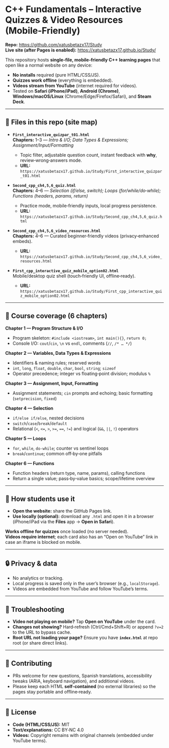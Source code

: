 # C++ Fundamentals – Interactive Quizzes & Video Resources (Mobile‑Friendly)

**Repo:** https://github.com/xatusbetazx17/Study  
**Live site (after Pages is enabled):** https://xatusbetazx17.github.io/Study/

This repository hosts **single‑file, mobile‑friendly C++ learning pages** that open like a normal website on any device:
- **No installs** required (pure HTML/CSS/JS).
- **Quizzes work offline** (everything is embedded).
- **Videos stream from YouTube** (internet required for videos).
- Tested on **Safari (iPhone/iPad)**, **Android (Chrome)**, **Windows/macOS/Linux** (Chrome/Edge/Firefox/Safari), and **Steam Deck**.

---

## 📁 Files in this repo (site map)



- **`First_interactive_quizpar_t01.html`**  
  **Chapters:** 1–3 — *Intro & I/O; Data Types & Expressions; Assignment/Input/Formatting*  
  - Topic filter, adjustable question count, instant feedback with **why**, review‑wrong‑answers mode.
  - **URL:** `https://xatusbetazx17.github.io/Study/First_interactive_quizpar_t01.html`

- **`Second_cpp_ch4,5,6_quiz.html`**  
  **Chapters:** 4–6 — *Selection (if/else, switch); Loops (for/while/do‑while); Functions (headers, params, return)*  
  - Practice mode, mobile‑friendly inputs, local progress persistence.
  - **URL:** `https://xatusbetazx17.github.io/Study/Second_cpp_ch4,5,6_quiz.html`

- **`Second_cpp_ch4,5,6_video_resources.html`**  
  **Chapters:** 4–6 — Curated beginner‑friendly videos (privacy‑enhanced embeds).  
  - **URL:** `https://xatusbetazx17.github.io/Study/Second_cpp_ch4,5,6_video_resources.html`

- **`First_cpp_interactive_quiz_mobile_option02.html`**  
  Mobile/desktop quiz shell (touch‑friendly UI, offline‑ready).  
  - **URL:** `https://xatusbetazx17.github.io/Study/First_cpp_interactive_quiz_mobile_option02.html`



---

## 🧭 Course coverage (6 chapters)

**Chapter 1 — Program Structure & I/O**  
- Program skeleton: `#include <iostream>`, `int main(){}`, `return 0;`  
- Console I/O: `cout`/`cin`, `\n` vs `endl`, comments (`//`, `/* … */`)

**Chapter 2 — Variables, Data Types & Expressions**  
- Identifiers & naming rules; reserved words  
- `int`, `long`, `float`, `double`, `char`, `bool`, `string`; `sizeof`  
- Operator precedence; integer vs floating‑point division; modulus `%`

**Chapter 3 — Assignment, Input, Formatting**  
- Assignment statements; `cin` prompts and echoing; basic formatting (`setprecision`, `fixed`)

**Chapter 4 — Selection**  
- `if/else if/else`, nested decisions  
- `switch`/`case`/`break`/`default`  
- Relational (`<`, `<=`, `>`, `>=`, `==`, `!=`) and logical (`&&`, `||`, `!`) operators

**Chapter 5 — Loops**  
- `for`, `while`, `do‑while`; counter vs sentinel loops  
- `break`/`continue`; common off‑by‑one pitfalls

**Chapter 6 — Functions**  
- Function headers (return type, name, params), calling functions  
- Return a single value; pass‑by‑value basics; scope/lifetime overview

---

## 📱 How students use it

- **Open the website:** share the GitHub Pages link.  
- **Use locally (optional):** download any `.html` and open it in a browser (iPhone/iPad via the **Files** app → **Open in Safari**).

**Works offline for quizzes** once loaded (no server needed).  
**Videos require internet**; each card also has an “Open on YouTube” link in case an iframe is blocked on mobile.


---

## 🔒 Privacy & data

- No analytics or tracking.  
- Local progress is saved only in the user’s browser (e.g., `localStorage`).  
- Videos are embedded from YouTube and follow YouTube’s terms.

---

## 🧪 Troubleshooting

- **Video not playing on mobile?** Tap **Open on YouTube** under the card.  
- **Changes not showing?** Hard‑refresh (Ctrl/Cmd+Shift+R) or append `?v=2` to the URL to bypass cache.  
- **Root URL not loading your page?** Ensure you have **`index.html`** at repo root (or share direct links).

---

## 🤝 Contributing

- PRs welcome for new questions, Spanish translations, accessibility tweaks (ARIA, keyboard navigation), and additional videos.  
- Please keep each HTML **self‑contained** (no external libraries) so the pages stay portable and offline‑ready.

---

## 📜 License

- **Code (HTML/CSS/JS):** MIT  
- **Text/explanations:** CC BY‑NC 4.0  
- **Videos:** Copyright remains with original channels (embedded under YouTube terms).


